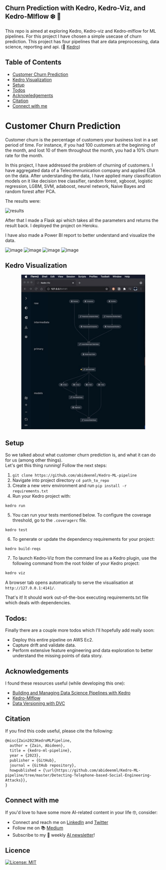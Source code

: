 ## Churn Prediction with Kedro, Kedro-Viz, and Kedro-Mlflow :snowflake: :man:

This repo is aimed at exploring Kedro, Kedro-viz and Kedro-mlflow for ML pipelines. For this project I have chosen a simple usecase of churn prediction. This project has four pipelines that are data preprocessing, data science, reporting and api. (:link: [Kedro](https://kedro.org/)) <br/>


## Table of Contents
  * [Customer Churn Prediction](#customer-churn-prediction)
  * [Kedro Visualization](#kedro-visualization)
  * [Setup](#setup)
  * [Todos](#todos)
  * [Acknowledgements](#acknowledgements)
  * [Citation](#citation)
  * [Connect with me](#connect-with-me)


# Customer Churn Prediction

Customer churn is the percentage of customers your business lost in a set period of time. For instance, if you had 100 customers at the beginning of the month, and lost 
10 of them throughout the month, you had a 10% churn rate for the month.

In this project, I have addressed the problem of churning of customers. I have aggregated data of a Telecommunication company and applied EDA on the data. After 
understanding the data, I have applied many classification models on it like decision tree classifier, random forest, xgboost, logistic regression, LGBM, SVM, 
adaboost, neurel network, Naive Bayes and random forest after PCA.

The results were:

![results](https://user-images.githubusercontent.com/89645252/187369580-07c153a7-53f4-4006-b629-51cd8c732cd7.png)

After that I made a Flask api which takes all the parameters and returns the result back. I deployed the project on Heroku.

I have also made a Power BI report to better understand and visualize the data.

![image](https://user-images.githubusercontent.com/89645252/187371913-e38959bf-e263-4536-ba41-293d871466ed.png)
![image](https://user-images.githubusercontent.com/89645252/187371984-3dbe3c1c-47fc-4588-8f26-0a573d501302.png)
![image](https://user-images.githubusercontent.com/89645252/187372189-ea2ed519-73ba-439b-8570-81d6cc96fb73.png)
![image](https://user-images.githubusercontent.com/89645252/187372251-e7fb19fe-ea00-4c1e-90cc-968970ba03e3.png)


## Kedro Visualization

<p align="center">
<img src="readme_pics/kedro-viz.png" width="400"/>
</p>

## Setup

So we talked about what customer churn prediction is, and what it can do for us (among other things). <br/>
Let's get this thing running! Follow the next steps:

1. `git clone https://github.com/abideenml/Kedro-ML-pipeline`
2. Navigate into project directory `cd path_to_repo`
3. Create a new venv environment and run `pip install -r requirements.txt`
4. Run your Kedro project with:

```
kedro run
```
5. You can run your tests mentioned below. To configure the coverage threshold, go to the `.coveragerc` file.

```
kedro test
```
  
6. To generate or update the dependency requirements for your project:

```
kedro build-reqs
```
7. To launch Kedro-Viz from the command line as a Kedro plugin, use the following command from the root folder of your Kedro project:

```bash
kedro viz
```

A browser tab opens automatically to serve the visualisation at `http://127.0.0.1:4141/`.

That's it! It should work out-of-the-box executing requirements.txt file which deals with dependencies. <br/>

## Todos:

Finally there are a couple more todos which I'll hopefully add really soon:
* Deploy this entire pipeline on AWS Ec2.
* Capture drift and validate data.
* Perform extensive feature engineering and data exploration to better understand the missing points of data story.



## Acknowledgements

I found these resources useful (while developing this one):

* [Building and Managing Data Science Pipelines with Kedro](https://neptune.ai/blog/data-science-pipelines-with-kedro)
* [Kedro-Mlflow](https://github.com/Galileo-Galilei/kedro-mlflow)
* [Data Versioning with DVC](https://medium.com/@thanakornpanyapiang/data-versioning-with-dvc-a474af1247f5)


## Citation

If you find this code useful, please cite the following:

```
@misc{Zain2023KedroMLPipeline,
  author = {Zain, Abideen},
  title = {kedro-ml-pipeline},
  year = {2023},
  publisher = {GitHub},
  journal = {GitHub repository},
  howpublished = {\url{https://github.com/abideenml/Kedro-ML-pipeline/tree/master/Detecting-Telephone-based-Social-Engineering-Attacks}},
}
```

## Connect with me

If you'd love to have some more AI-related content in your life :nerd_face:, consider:

* Connect and reach me on [LinkedIn](https://www.linkedin.com/in/zaiinulabideen/) and [Twitter](https://twitter.com/zaynismm)
* Follow me on 📚 [Medium](https://medium.com/@zaiinn440)
* Subscribe to my 📢 weekly [AI newsletter](https://rethinkai.substack.com/)!

## Licence

[![License: MIT](https://img.shields.io/badge/License-MIT-yellow.svg)](https://github.com/abideenml/Kedro-ML-pipeline/blob/master/LICENCE)